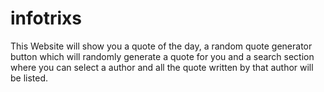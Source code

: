 # infotrixs
This Website will show you a quote of the day, a random quote generator button which will randomly generate a quote for you and a search section where you can select a author and all the quote written by that author will be listed.

